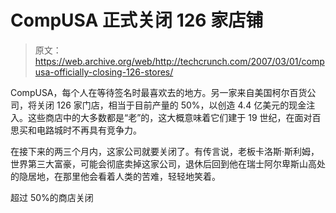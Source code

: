 # CompUSA 正式关闭 126 家店铺

> 原文：<https://web.archive.org/web/http://techcrunch.com/2007/03/01/compusa-officially-closing-126-stores/>

CompUSA，每个人在等待签名时最喜欢去的地方。另一家来自美国柯尔百货公司，将关闭 126 家门店，相当于目前产量的 50%，以创造 4.4 亿美元的现金注入。这些商店中的大多数都是“老”的，这大概意味着它们建于 19 世纪，在面对百思买和电路城时不再具有竞争力。

在接下来的两三个月内，这家公司就要关闭了。有传言说，老板卡洛斯·斯利姆，世界第三大富豪，可能会彻底卖掉这家公司，退休后回到他在瑞士阿尔卑斯山高处的隐居地，在那里他会看着人类的苦难，轻轻地笑着。

超过 50%的商店关闭